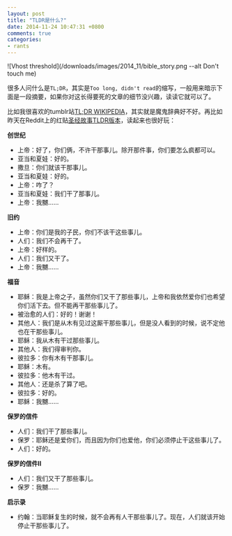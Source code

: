 ```yaml
---
layout: post
title: "TLDR是什么?"
date: 2014-11-24 10:47:31 +0800
comments: true
categories:
- rants
---
```


![Vhost threshold](/downloads/images/2014_11/bible_story.png --alt Don't touch me)

很多人问什么是`TL;DR`，其实是`Too long, didn't read`的缩写，一般用来暗示下面是一段摘要，如果你对这长得要死的文章的细节没兴趣，读读它就可以了。

比如我很喜欢的tumblr站[TL;DR WIKIPEDIA](http://tldrwikipedia.tumblr.com/)，其实就是魔鬼辞典好不好。再比如昨天在Reddit上的红贴[圣经故事TLDR版本](http://www.reddit.com/r/Christianity/comments/2mpv2r/the_stories_of_the_bible_in_tldr_form/)，读起来也很好玩：

**创世纪**

* 上帝：好了，你们俩，不许干那事儿。除开那件事，你们要怎么疯都可以。
* 亚当和夏娃：好的。
* 撒旦：你们就该干那事儿。
* 亚当和夏娃：好的。
* 上帝：咋了？
* 亚当和夏娃：我们干了那事儿。
* 上帝：我嬲......

**旧约**

* 上帝：你们是我的子民，你们不该干这些事儿。
* 人们：我们不会再干了。
* 上帝：好样的。
* 人们：我们又干了。
* 上帝：我嬲......

**福音**

* 耶稣：我是上帝之子，虽然你们又干了那些事儿，上帝和我依然爱你们也希望你们活下去。但不能再干那些事儿了。
* 被治愈的人们：好的！谢谢！
* 其他人：我们是从木有见过这厮干那些事儿，但是没人看到的时候，说不定他也在干那些事儿。
* 耶稣：我从木有干过那些事儿。
* 其他人：我们得审判你。
* 彼拉多：你有木有干那事儿。
* 耶稣：木有。
* 彼拉多：他木有干过。
* 其他人：还是杀了算了吧。
* 彼拉多：好的。
* 耶稣：我嬲......

**保罗的信件**

* 人们：我们干了那些事儿。
* 保罗：耶稣还是爱你们，而且因为你们也爱他，你们必须停止干这些事儿了。
* 人们：好的。

**保罗的信件II**

* 人们：我们又干了那些事儿。
* 保罗：我嬲......

**启示录**

* 约翰：当耶稣复生的时候，就不会再有人干那些事儿了。现在，人们就该开始停止干那些事儿了。
